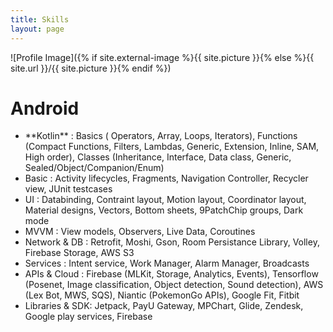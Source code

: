 ```yaml
---
title: Skills
layout: page
---
```

![Profile Image]({% if site.external-image %}{{ site.picture }}{% else %}{{ site.url }}/{{ site.picture }}{% endif %})

<h1>Android</h1>

<ul class="android-skill-list">
	<li>**Kotlin** : Basics ( Operators, Array, Loops, Iterators), Functions (Compact Functions, Filters, Lambdas, Generic, Extension, Inline, SAM, High order), Classes (Inheritance, Interface, Data class, Generic, Sealed/Object/Companion/Enum)</li>
	<li>Basic : Activity lifecycles, Fragments, Navigation Controller, Recycler view, JUnit testcases</li>
	<li>UI : Databinding, Contraint layout, Motion layout, Coordinator layout, Material designs, Vectors, Bottom sheets, 9PatchChip groups, Dark mode</li>
  <li>MVVM : View models, Observers, Live Data, Coroutines</li>
	<li>Network & DB : Retrofit, Moshi, Gson, Room Persistance Library, Volley, Firebase Storage, AWS S3</li>
  <li>Services : Intent service, Work Manager, Alarm Manager, Broadcasts</li>
  <li>APIs & Cloud : Firebase (MLKit, Storage, Analytics, Events), Tensorflow (Posenet, Image classification, Object detection, Sound detection), AWS (Lex Bot, MWS, SQS), Niantic (PokemonGo APIs), Google Fit, Fitbit</li>
  <li>Libraries & SDK: Jetpack, PayU Gateway, MPChart, Glide, Zendesk, Google play services, Firebase</li>
</ul>


